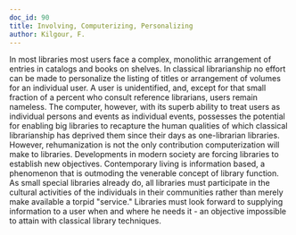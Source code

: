 ```yaml
---
doc_id: 90
title: Involving, Computerizing, Personalizing
author: Kilgour, F.
---
```


In most libraries most users face a complex, monolithic arrangement
of entries in catalogs and books on shelves.  In classical librarianship no
effort can be made to personalize the listing of titles or arrangement of
volumes for an individual user.  A user is unidentified, and, except for
that small fraction of a percent who consult reference librarians, users 
remain nameless.
  The computer, however, with its superb ability to treat users as
individual persons and events as individual events, possesses the potential
for enabling big libraries to recapture the human qualities of
which classical librarianship has deprived them since their days as
one-librarian libraries.  However, rehumanization is not the only
contribution computerization will make to libraries.
  Developments in modern society are forcing libraries to establish new
objectives.  Contemporary living is information based, a phenomenon
that is outmoding the venerable concept of library function.  As small special
libraries already do, all libraries must participate in the cultural
activities of the individuals in their communities rather than
merely make available a torpid "service." Libraries must look forward to
supplying information to a user when and where he needs it - an
objective impossible to attain with classical library techniques.